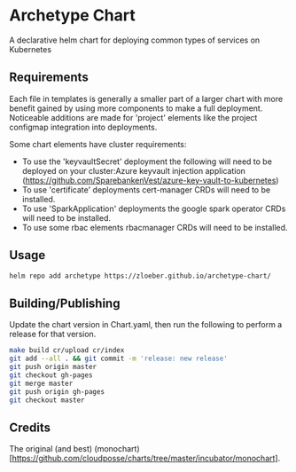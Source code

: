# Archetype Chart

A declarative helm chart for deploying common types of services on Kubernetes

## Requirements

Each file in templates is generally a smaller part of a larger chart with more benefit gained by using more components to make a full deployment. Noticeable additions are made for 'project' elements like the project configmap integration into deployments.

Some chart elements have cluster requirements:

- To use the 'keyvaultSecret' deployment the following will need to be deployed on your cluster:Azure keyvault injection application (https://github.com/SparebankenVest/azure-key-vault-to-kubernetes)
- To use 'certificate' deployments cert-manager CRDs will need to be installed.
- To use 'SparkApplication' deployments the google spark operator CRDs will need to be installed.
- To use some rbac elements rbacmanager CRDs will need to be installed.

## Usage

```bash
helm repo add archetype https://zloeber.github.io/archetype-chart/
```

## Building/Publishing

Update the chart version in Chart.yaml, then run the following to perform a release for that version.

```bash
make build cr/upload cr/index
git add --all . && git commit -m 'release: new release'
git push origin master
git checkout gh-pages
git merge master
git push origin gh-pages
git checkout master
```

## Credits

The original (and best) (monochart)[https://github.com/cloudposse/charts/tree/master/incubator/monochart].